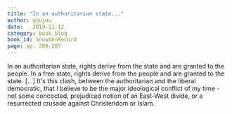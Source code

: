 ```yaml
---
title: "In an authoritarian state..."
author: goujou
date:   2019-11-12
category: book_blog
book_id: SnowdenRecord
page: pp. 206-207
---
```

In an authoritarian state, rights derive from the state and are granted to the people.
In a free state, rights derive from the people and are granted to the state. [...]
It's this clash, between the authoritarian and the liberal democratic, that I believe to be the major ideological conflict of my time - not some concocted, prejudiced notion of an East-West divide, or a resurrected crusade against Christendom or Islam.
